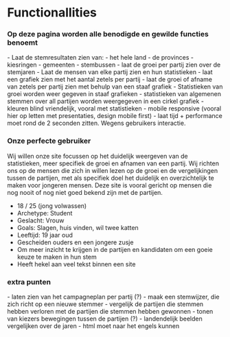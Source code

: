 <h1>
Functionallities 
</h1>
<h3> 
Op deze pagina worden alle benodigde en gewilde functies benoemt  
</h3>

<l>
- Laat de stemresultaten zien van: 
  - het hele land
  - de provinces
  - kiesringen
  - gemeenten
  - stembussen
- laat de groei per partij zien over de stemjaren
- Laat de mensen van elke partij zien en hun statistieken
- laat een grafiek zien met het aantal zetels per partij
- laat de groei of afname van zetels per partij zien met behulp van een staaf grafiek
- Statistieken van groei worden weer gegeven in staaf grafieken
- statistieken van algemenen stemmen over all partijen worden weergegeven in een cirkel grafiek
- kleuren blind vriendelijk, vooral met statistieken 
- mobile responsive (vooral hier op letten met presentaties, design mobile first)
- laat tijd + performance moet rond de 2 seconden zitten. Wegens gebruikers interactie.
</l>

<h3>
Onze perfecte gebruiker 
</h3>

<l>
Wij willen onze site focussen op het duidelijk weergeven van de statistieken, meer specifiek de groei en afnamen van een partij.
Wij richten ons op de mensen die zich in willen lezen op de groei en de vergelijkingen tussen de partijen, met als specifiek doel het duidelijk 
en overzichtelijk te maken voor jongeren mensen. Deze site is vooral gericht op mensen die nog nooit of nog niet goed bekend zijn met de partijen.

- 18 / 25 (jong volwassen)
- Archetype: Student
- Geslacht: Vrouw
- Goals: Slagen, huis vinden, wil twee katten
- Leeftijd: 19 jaar oud
- Gescheiden ouders en een jongere zusje
- Om meer inzicht te krijgen in de partijen en kandidaten om een goeie keuze te maken in hun stem
- Heeft hekel aan veel tekst binnen een site


</l>

<h3> extra punten </h3>

<l>
- laten zien van het campagneplan per partij (?)
- maak een stemwijzer, die zich richt op een nieuwe stemmer
- vergelijk de partijen die stemmen hebben verloren met de partijen die stemmen hebben gewonnen
- tonen van kiezers bewegingen tussen de partijen (?)
- landendelijk beelden vergelijken over de jaren 
- html moet naar het engels kunnen
</l>

